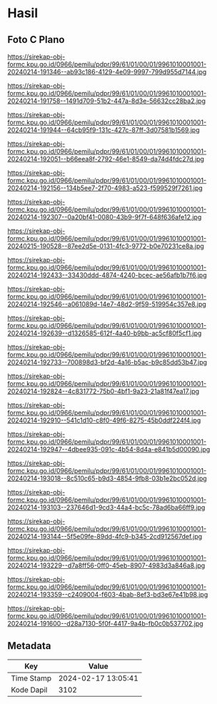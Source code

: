 # Hasil

## Foto C Plano

https://sirekap-obj-formc.kpu.go.id/0966/pemilu/pdpr/99/61/01/00/01/9961010001001-20240214-191346--ab93c186-4129-4e09-9997-799d955d7144.jpg

https://sirekap-obj-formc.kpu.go.id/0966/pemilu/pdpr/99/61/01/00/01/9961010001001-20240214-191758--1491d709-51b2-447a-8d3e-56632cc28ba2.jpg

https://sirekap-obj-formc.kpu.go.id/0966/pemilu/pdpr/99/61/01/00/01/9961010001001-20240214-191944--64cb95f9-131c-427c-87ff-3d07581b1569.jpg

https://sirekap-obj-formc.kpu.go.id/0966/pemilu/pdpr/99/61/01/00/01/9961010001001-20240214-192051--b66eea8f-2792-46e1-8549-da74d4fdc27d.jpg

https://sirekap-obj-formc.kpu.go.id/0966/pemilu/pdpr/99/61/01/00/01/9961010001001-20240214-192156--134b5ee7-2f70-4983-a523-f599529f7261.jpg

https://sirekap-obj-formc.kpu.go.id/0966/pemilu/pdpr/99/61/01/00/01/9961010001001-20240214-192307--0a20bf41-0080-43b9-9f7f-648f636afe12.jpg

https://sirekap-obj-formc.kpu.go.id/0966/pemilu/pdpr/99/61/01/00/01/9961010001001-20240215-190528--87ee2d5e-0131-4fc3-9772-b0e70231ce8a.jpg

https://sirekap-obj-formc.kpu.go.id/0966/pemilu/pdpr/99/61/01/00/01/9961010001001-20240214-192433--33430ddd-4874-4240-bcec-ae56afb1b7f6.jpg

https://sirekap-obj-formc.kpu.go.id/0966/pemilu/pdpr/99/61/01/00/01/9961010001001-20240214-192546--a061089d-14e7-48d2-9f59-519954c357e8.jpg

https://sirekap-obj-formc.kpu.go.id/0966/pemilu/pdpr/99/61/01/00/01/9961010001001-20240214-192639--d1326585-612f-4a40-b9bb-ac5cf80f5cf1.jpg

https://sirekap-obj-formc.kpu.go.id/0966/pemilu/pdpr/99/61/01/00/01/9961010001001-20240214-192733--700898d3-bf2d-4a16-b5ac-b9c85dd53b47.jpg

https://sirekap-obj-formc.kpu.go.id/0966/pemilu/pdpr/99/61/01/00/01/9961010001001-20240214-192824--4c831772-75b0-4bf1-9a23-21a81f47ea17.jpg

https://sirekap-obj-formc.kpu.go.id/0966/pemilu/pdpr/99/61/01/00/01/9961010001001-20240214-192910--541c1d10-c8f0-49f6-8275-45b0ddf224f4.jpg

https://sirekap-obj-formc.kpu.go.id/0966/pemilu/pdpr/99/61/01/00/01/9961010001001-20240214-192947--4dbee935-091c-4b54-8d4a-e841b5d00090.jpg

https://sirekap-obj-formc.kpu.go.id/0966/pemilu/pdpr/99/61/01/00/01/9961010001001-20240214-193018--8c510c65-b9d3-4854-9fb8-03b1e2bc052d.jpg

https://sirekap-obj-formc.kpu.go.id/0966/pemilu/pdpr/99/61/01/00/01/9961010001001-20240214-193103--237646d1-9cd3-44a4-bc5c-78ad6ba66ff9.jpg

https://sirekap-obj-formc.kpu.go.id/0966/pemilu/pdpr/99/61/01/00/01/9961010001001-20240214-193144--5f5e09fe-89dd-4fc9-b345-2cd912567def.jpg

https://sirekap-obj-formc.kpu.go.id/0966/pemilu/pdpr/99/61/01/00/01/9961010001001-20240214-193229--d7a8ff56-0ff0-45eb-8907-4983d3a846a8.jpg

https://sirekap-obj-formc.kpu.go.id/0966/pemilu/pdpr/99/61/01/00/01/9961010001001-20240214-193359--c2409004-f603-4bab-8ef3-bd3e67e41b98.jpg

https://sirekap-obj-formc.kpu.go.id/0966/pemilu/pdpr/99/61/01/00/01/9961010001001-20240214-191600--d28a7130-5f0f-4417-9a4b-fb0c0b537702.jpg


## Metadata

| Key        | Value               |
| ---------- | ------------------- |
| Time Stamp | 2024-02-17 13:05:41 |
| Kode Dapil | 3102                |



